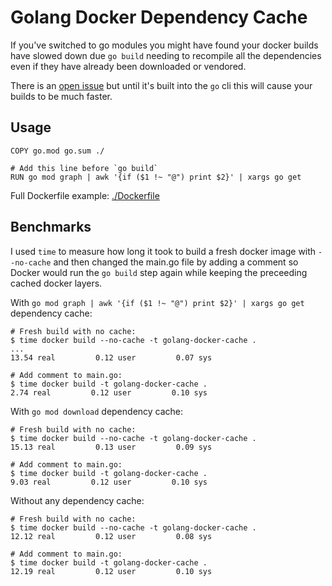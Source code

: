 # Golang Docker Dependency Cache

If you've switched to go modules you might have found your docker builds have slowed down due `go build` needing to recompile all the dependencies even if they have already been downloaded or vendored.

There is an [open issue](https://github.com/golang/go/issues/27719) but until it's built into the `go` cli this will cause your builds to be much faster.

## Usage

```
COPY go.mod go.sum ./

# Add this line before `go build`
RUN go mod graph | awk '{if ($1 !~ "@") print $2}' | xargs go get
```

Full Dockerfile example: [./Dockerfile](./Dockerfile)

## Benchmarks

I used `time` to measure how long it took to build a fresh docker image with `--no-cache` and then changed the main.go file by adding a comment so Docker would run the `go build` step again while keeping the preceeding cached docker layers.

With `go mod graph | awk '{if ($1 !~ "@") print $2}' | xargs go get` dependency cache:

```
# Fresh build with no cache:
$ time docker build --no-cache -t golang-docker-cache .
...
13.54 real         0.12 user         0.07 sys

# Add comment to main.go:
$ time docker build -t golang-docker-cache .
2.74 real         0.12 user         0.10 sys
```

With `go mod download` dependency cache:

```
# Fresh build with no cache:
$ time docker build --no-cache -t golang-docker-cache .
15.13 real         0.13 user         0.09 sys

# Add comment to main.go:
$ time docker build -t golang-docker-cache .
9.03 real         0.12 user         0.10 sys
```

Without any dependency cache:

```
# Fresh build with no cache:
$ time docker build --no-cache -t golang-docker-cache .
12.12 real         0.12 user         0.08 sys

# Add comment to main.go:
$ time docker build -t golang-docker-cache .
12.19 real         0.12 user         0.10 sys
```
